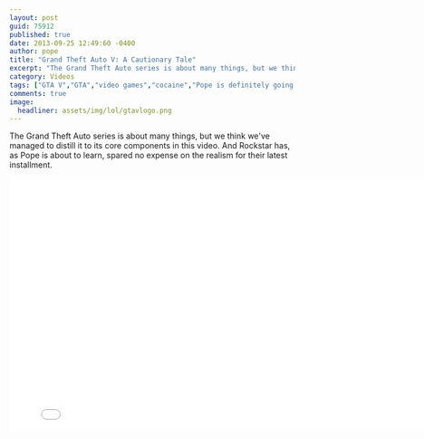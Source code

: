 ```yaml
---
layout: post
guid: 75912
published: true
date: 2013-09-25 12:49:60 -0400
author: pope
title: "Grand Theft Auto V: A Cautionary Tale"
excerpt: "The Grand Theft Auto series is about many things, but we think we\'ve managed to distill it to its core components in this video. And Rockstar has, as Pope is about to learn, spared no expense on the realism for their latest installment. "
category: Videos
tags: ["GTA V","GTA","video games","cocaine","Pope is definitely going to prison this time","RUN","awkwardly long hallways","realistic shipping methods","Joe Biden"]
comments: true 
image:
  headliner: assets/img/lol/gtavlogo.png
---
```


The Grand Theft Auto series is about many things, but we think we've managed to distill it to its core components in this video. And Rockstar has, as Pope is about to learn, spared no expense on the realism for their latest installment.

<iframe width="800" height="450" src="//www.youtube.com/embed/QPal_wQHMB0" frameborder="0" allowfullscreen=""></iframe>